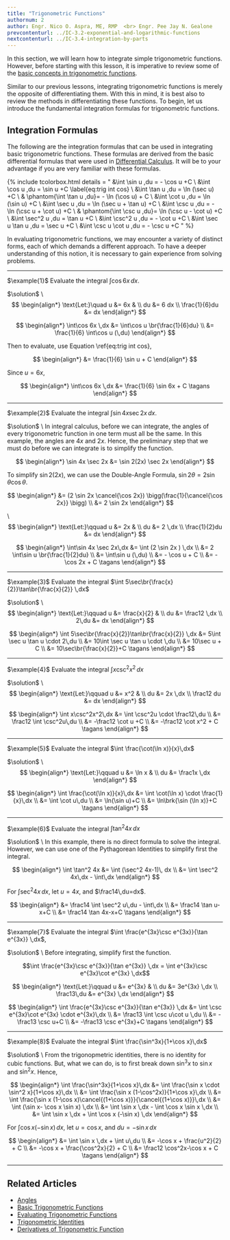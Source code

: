 ```yaml
---
title: "Trigonometric Functions"
authornum: 2
author: Engr. Nico O. Aspra, ME, RMP  <br> Engr. Pee Jay N. Gealone
prevcontenturl: ../IC-3.2-exponential-and-logarithmic-functions
nextcontenturl: ../IC-3.4-integration-by-parts
---
```






In this section, we will learn how to integrate simple trigonometric functions. However, before starting with this lesson, it is imperative to review some of the [basic concepts in trigonometric functions](#related-articles). 

Similar to our previous lessons, integrating trigonometric functions is merely the opposite of differentiating them. With this in mind, it is best also to review the methods in differentiating these functions. To begin, let us introduce the fundamental integration formulas for trigonometric functions. 




## Integration Formulas
The following are the integration formulas that can be used in integrating basic trigonometric functions.
These formulas are derived from the basic differential formulas that were used in [Differential Calculus](../../differential-calculus).
It will be to your advantage if you are very familiar with these formulas.




{% include tcolorbox.html
    details = "
	&\int \sin u \,du = - \cos u +C \\
	&\int \cos u \,du =  \sin u +C 
		\label{eq:trig int cos} \\
	&\int \tan u \,du =  \ln (\sec u) +C \\
		& \phantom{\int \tan u \,du}= - \ln (\cos u) + C \\
	&\int \cot u \,du =  \ln (\sin u) +C  \\
	&\int \sec u \,du =  \ln (\sec u + \tan u) +C  \\
	&\int \csc u \,du =  - \ln (\csc u + \cot u) +C \\
		& \phantom{\int \csc u \,du}= \ln (\csc u - \cot u) +C \\
	&\int \sec^2 u \,du =  \tan u +C \\
	&\int \csc^2 u \,du =  - \cot u +C \\
	&\int \sec u \tan u \,du =  \sec u +C \\
	&\int \csc u \cot u \,du =  - \csc u +C
    "
%}



In evaluating trigonometric functions, we may encounter a variety of distinct forms, each of which demands a different approach. To have a deeper understanding of this notion, it is necessary to gain experience from solving problems. 


---
$\example{1}$
Evaluate the integral $\int\cos 6x \,dx$.

$\solution$ \\
$$
\begin{align*}
	\text{Let:}\quad u &= 6x & \\
		du &= 6 dx \\
		\frac{1}{6}du &= dx	
\end{align*}	
$$

$$
\begin{align*}
	\int\cos 6x \,dx &= \int\cos u \br{\frac{1}{6}du} \\
		&= \frac{1}{6} \int\cos u (\,du)
\end{align*}
$$

Then to evaluate, use Equation \ref{eq:trig int cos},

$$
\begin{align*}
		&= \frac{1}{6} \sin u + C
\end{align*}
$$

Since $u=6x$,

$$
\begin{align*}
	\int\cos 6x \,dx &= \frac{1}{6} \sin 6x + C	\tagans
\end{align*}
$$


---
$\example{2}$
Evaluate the integral $\int\sin 4x \sec 2x\,dx$.

$\solution$ \\
In integral calculus, before we can integrate, the angles of every trigonometric function in one term must all be the same. In this example, the angles are $4x$ and $2x$. Hence, the preliminary step that we must do before we can integrate is to simplify the function.

$$
\begin{align*}
	\sin 4x \sec 2x &= \sin 2(2x) \sec 2x 
\end{align*}
$$

To simplify $\sin 2(2x)$, we can use the Double-Angle Formula, $\sin{2\theta} = 2\sin\theta \cos\theta$.

$$
\begin{align*}
	&= (2 \sin 2x \cancel{\cos 2x}) \bigg(\frac{1}{\cancel{\cos 2x}} \bigg) \\
	&= 2 \sin 2x
\end{align*}
$$

\\
$$
\begin{align*}
	\text{Let:}\qquad u &= 2x & \\
		du &= 2 \,dx \\
		\frac{1}{2}du &= dx	
\end{align*}		
$$

$$
\begin{align*}
	\int\sin 4x \sec 2x\,dx &= \int (2 \sin 2x ) \,dx \\
	&= 2 \int\sin u \br{\frac{1}{2}du} \\
	&= \int\sin u (\,du) \\
	&= - \cos u + C \\
	&= - \cos 2x + C	\tagans
\end{align*}
$$

---
$\example{3}$ 
Evaluate the integral $\int 5\sec\br{\frac{x}{2}}\tan\br{\frac{x}{2}} \,dx$

$\solution$ \\
$$
\begin{align*}
	\text{Let:}\qquad u &= \frac{x}{2} & \\
		du &= \frac12 \,dx \\
		2\,du &= dx	
\end{align*}	
$$

$$
\begin{align*}
	\int 5\sec\br{\frac{x}{2}}\tan\br{\frac{x}{2}} \,dx &= 5\int \sec u \tan u \cdot 2\,du \\
	&= 10\int \sec u \tan u \cdot \,du \\
	&= 10\sec u + C \\
	&= 10\sec\br{\frac{x}{2}}+C		\tagans
\end{align*}
$$



---
$\example{4}$ 
Evaluate the integral $\int x\csc^2x^2\,dx$

$\solution$ \\
$$
\begin{align*}
	\text{Let:}\qquad u &= x^2 & \\
		du &= 2x \,dx \\
		\frac12 du &= dx
\end{align*}	
$$

$$
\begin{align*}
	\int x\csc^2x^2\,dx &= \int \csc^2u \cdot \frac12\,du \\
	&= \frac12 \int \csc^2u\,du \\
	&= -\frac12 \cot u +C \\
	&= -\frac12 \cot x^2 + C		\tagans
\end{align*}
$$



---
$\example{5}$ 
Evaluate the integral $\int \frac{\cot(\ln x)}{x}\,dx$

$\solution$ \\
$$
\begin{align*}
	\text{Let:}\qquad u &= \ln x & \\
		du &= \frac1x \,dx
\end{align*}	
$$


$$
\begin{align*}
	\int \frac{\cot(\ln x)}{x}\,dx &= \int \cot(\ln x) \cdot \frac{1}{x}\,dx \\
	&= \int \cot u\,du \\
	&= \ln(\sin u)+C \\
	&= \ln\brk{\sin (\ln x)}+C		\tagans
\end{align*}
$$




---
$\example{6}$ 
Evaluate the integral $\int \tan^2 4x\,dx$

$\solution$ \\
In this example, there is no direct formula to solve the integral. However, we can use one of the Pythagorean Identities to simplify first the integral.

$$
\begin{align*}
	\int \tan^2 4x &= \int (\sec^2 4x-1)\, dx \\
	&= \int \sec^2 4x\,dx - \int\,dx 
\end{align*}
$$

For $\int \sec^2 4x\,dx$, let $u=4x$, and $\frac14\,du=dx$.

$$
\begin{align*}
	&= \frac14 \int \sec^2 u\,du - \int\,dx \\
	&= \frac14 \tan u-x+C \\
	&= \frac14 \tan 4x-x+C	\tagans
\end{align*}
$$


---
$\example{7}$ 
Evaluate the integral $\int \frac{e^{3x}\csc e^{3x}}{\tan e^{3x}} \,dx$,

$\solution$ \\
Before integrating, simplify first the function.

$$\int \frac{e^{3x}\csc e^{3x}}{\tan e^{3x}} \,dx = \int e^{3x}\csc e^{3x}\cot e^{3x} \,dx$$

$$
\begin{align*}
	\text{Let:}\qquad u &= e^{3x} & \\
		du &= 3e^{3x} \,dx \\
		\frac13\,du &= e^{3x} \,dx
\end{align*}
$$

$$
\begin{align*}
	\int \frac{e^{3x}\csc e^{3x}}{\tan e^{3x}} \,dx &= \int \csc e^{3x}\cot e^{3x} \cdot e^{3x}\,dx \\
	&= \frac13 \int \csc u\cot u \,du \\
	&= -\frac13 \csc u+C \\
	&= -\frac13 \csc e^{3x}+C		\tagans
\end{align*}
$$



---
$\example{8}$ 
Evaluate the integral $\int \frac{\sin^3x}{1+\cos x}\,dx$

$\solution$ \\
From the trigonopmetric identities, there is no identity for cubic functions. But, what we can do, is to first break down $\sin^3x$ to $\sin x$ and $\sin^2 x$. Hence,

$$
\begin{align*}
	\int \frac{\sin^3x}{1+\cos x}\,dx &= \int \frac{\sin x \cdot \sin^2 x}{1+\cos x}\,dx \\
	&= \int \frac{\sin x (1-\cos^2x)}{1+\cos x}\,dx \\
	&= \int \frac{\sin x (1-\cos x)\cancel{(1+\cos x)}}{\cancel{(1+\cos x)}}\,dx \\
	&= \int (\sin x- \cos x \sin x) \,dx \\
	&= \int \sin x \,dx - \int \cos x \sin x \,dx \\
	&= \int \sin x \,dx + \int \cos x (-\sin x) \,dx
\end{align*}
$$

For $\int \cos x (-\sin x) \,dx,$ let $u=\cos x$, and $du=-\sin x\,dx$

$$
\begin{align*}
	&= \int \sin x \,dx + \int u\,du \\
	&= -\cos x + \frac{u^2}{2} + C \\
	&= -\cos x + \frac{\cos^2x}{2} + C \\
	&= \frac12 \cos^2x-\cos x + C		\tagans
\end{align*}
$$





---
## Related Articles
- [Angles](../calculus/DC-9.1-angles)
- [Basic Trigonometric Functions](../DC-9.2-basic-trigonometric-identities)
- [Evaluating Trigonometric Functions](../DC-9.3-evaluating-trigonometric-functions)
- [Trigonometric Identities](../DC-9.4-trigonometric-identities)
- [Derivatives of Trigonometric Function](../DC-9.5-derivatives-of-trigonometric-functions)